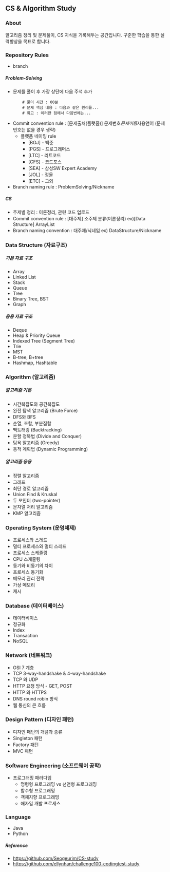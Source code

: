 ## CS & Algorithm Study

### About

알고리즘 정리 및 문제풀이, CS 지식을 기록해두는 공간입니다.
꾸준한 학습을 통한 실력향상을 목표로 합니다.

### Repository Rules

- branch

##### Problem-Solving

- 문제를 풀이 후 가장 상단에 다음 주석 추가
  ```text
      # 풀이 시간 : 00분
      # 문제 핵심 내용 : 다음과 같은 원리를...
      # 회고 : 이러한 점에서 다음번에는...
  ```
- Commit convention rule : [문제출처(플랫폼)] 문제번호*문제이름*사용언어 (문제번호는 없을 경우 생략)
  - 플랫폼 네이밍 rule
    - [BOJ] - 백준
    - [PGS] - 프로그래머스
    - [LTC] - 리트코드
    - [CFS] - 코드포스
    - [SEA] - 삼성SW Expert Academy
    - [JOL] - 정올
    - [ETC] - 그외
- Branch naming rule : ProblemSolving/Nickname

##### CS

- 주제별 정리 : 이론정리, 관련 코드 업로드
- Commit convention rule : [대주제] 소주제 분류(이론정리) ex)[Data Structure] ArrayList
- Branch naming convention : 대주제/닉네임 ex) DataStructure/Nickname

### Data Structure (자료구조)

##### 기본 자료 구조

- Array
- Linked List
- Stack
- Queue
- Tree
- Binary Tree, BST
- Graph

##### 응용 자료 구조

- Deque
- Heap & Priority Queue
- Indexed Tree (Segment Tree)
- Trie
- MST
- B-tree, B+tree
- Hashmap, Hashtable

### Algorithm (알고리즘)

##### 알고리즘 기본

- 시간복잡도와 공간복잡도
- 완전 탐색 알고리즘 (Brute Force)
- DFS와 BFS
- 순열, 조합, 부분집합
- 백트래킹 (Backtracking)
- 분할 정복법 (Divide and Conquer)
- 탐욕 알고리즘 (Greedy)
- 동적 계획법 (Dynamic Programming)

##### 알고리즘 응용

- 정렬 알고리즘
- 그래프
- 최단 경로 알고리즘
- Union Find & Kruskal
- 두 포인터 (two-pointer)
- 문자열 처리 알고리즘
- KMP 알고리즘

### Operating System (운영체제)

- 프로세스와 스레드
- 멀티 프로세스와 멀티 스레드
- 프로세스 스케줄링
- CPU 스케줄링
- 동기와 비동기의 차이
- 프로세스 동기화
- 메모리 관리 전략
- 가상 메모리
- 캐시

### Database (데이터베이스)

- 데이터베이스
- 정규화
- Index
- Transaction
- NoSQL

### Network (네트워크)

- OSI 7 계층
- TCP 3-way-handshake & 4-way-handshake
- TCP 와 UDP
- HTTP 요청 방식 - GET, POST
- HTTP 와 HTTPS
- DNS round robin 방식
- 웹 통신의 큰 흐름

### Design Pattern (디자인 패턴)

- 디자인 패턴의 개념과 종류
- Singleton 패턴
- Factory 패턴
- MVC 패턴

### Software Engineering (소프트웨어 공학)

- 프로그래밍 패러다임
  - 명령형 프로그래밍 vs 선언형 프로그래밍
  - 함수형 프로그래밍
  - 객체지향 프로그래밍
  - 애자일 개발 프로세스

### Language

- Java
- Python

##### Reference

- https://github.com/Seogeurim/CS-study
- https://github.com/ellynhan/challenge100-codingtest-study
